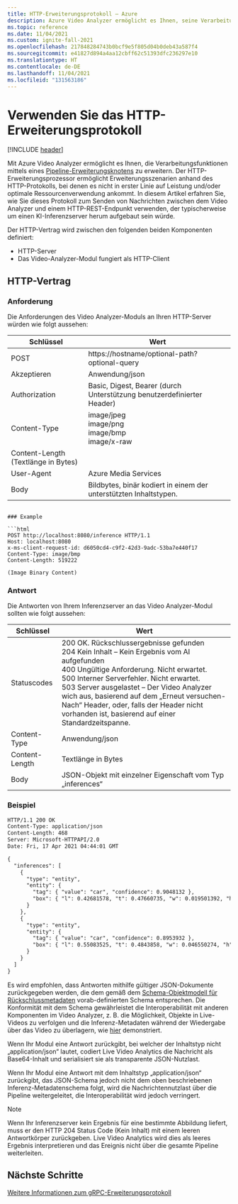 ```yaml
---
title: HTTP-Erweiterungsprotokoll – Azure
description: Azure Video Analyzer ermöglicht es Ihnen, seine Verarbeitungsfunktionen mittels eines Pipeline-Erweiterungsknotens zu erweitern. Der HTTP-Erweiterungsprozessor ermöglicht Erweiterungsszenarien mit dem HTTP-Protokoll, bei denen es nicht in erster Linie auf Leistung und/oder optimale Ressourcenverwendung ankommt.
ms.topic: reference
ms.date: 11/04/2021
ms.custom: ignite-fall-2021
ms.openlocfilehash: 217848284743b0bcf9e5f805d04b0deb43a587f4
ms.sourcegitcommit: e41827d894a4aa12cbff62c51393dfc236297e10
ms.translationtype: HT
ms.contentlocale: de-DE
ms.lasthandoff: 11/04/2021
ms.locfileid: "131563186"
---
```

# <a name="use-the-http-extension-protocol"></a>Verwenden Sie das HTTP-Erweiterungsprotokoll 

[!INCLUDE [header](includes/edge-env.md)]

Mit Azure Video Analyzer ermöglicht es Ihnen, die Verarbeitungsfunktionen mittels eines [Pipeline-Erweiterungsknotens](../pipeline-extension.md) zu erweitern. Der HTTP-Erweiterungsprozessor ermöglicht Erweiterungsszenarien anhand des HTTP-Protokolls, bei denen es nicht in erster Linie auf Leistung und/oder optimale Ressourcenverwendung ankommt. In diesem Artikel erfahren Sie, wie Sie dieses Protokoll zum Senden von Nachrichten zwischen dem Video Analyzer und einem HTTP-REST-Endpunkt verwenden, der typischerweise um einen KI-Inferenzserver herum aufgebaut sein würde.

Der HTTP-Vertrag wird zwischen den folgenden beiden Komponenten definiert:

* HTTP-Server
* Das Video-Analyzer-Modul fungiert als HTTP-Client

## <a name="http-contract"></a>HTTP-Vertrag

### <a name="request"></a>Anforderung

Die Anforderungen des Video Analyzer-Moduls an Ihren HTTP-Server würden wie folgt aussehen:

|Schlüssel|Wert|
|---|---|
|POST|https://hostname/optional-path?optional-query|
|Akzeptieren|Anwendung/json|
|Authorization| Basic, Digest, Bearer (durch Unterstützung benutzerdefinierter Header)|
|Content-Type|  image/jpeg<br/>image/png<br/>image/bmp<br/>image/x-raw|
|Content-Length (Textlänge in Bytes)   ||
|User-Agent |Azure Media Services|
|Body|  Bildbytes, binär kodiert in einem der unterstützten Inhaltstypen.|
```

### Example

```html
POST http://localhost:8080/inference HTTP/1.1
Host: localhost:8080
x-ms-client-request-id: d6050cd4-c9f2-42d3-9adc-53ba7e440f17
Content-Type: image/bmp
Content-Length: 519222

(Image Binary Content)
```

### <a name="response"></a>Antwort

Die Antworten von Ihrem Inferenzserver an das Video Analyzer-Modul sollten wie folgt aussehen:

|Schlüssel|   Wert|
|---|----|
|Statuscodes|  200 OK. Rückschlussergebnisse gefunden<br/>204 Kein Inhalt – Kein Ergebnis vom AI aufgefunden<br/>400 Ungültige Anforderung. Nicht erwartet.<br/>500 Interner Serverfehler. Nicht erwartet.<br/>503 Server ausgelastet – Der Video Analyzer wich aus, basierend auf dem „Erneut versuchen-Nach“ Header, oder, falls der Header nicht vorhanden ist, basierend auf einer Standardzeitspanne.|
|Content-Type   |Anwendung/json|
|Content-Length |Textlänge in Bytes|
|Body|  JSON-Objekt mit einzelner Eigenschaft vom Typ „inferences“|

### <a name="example"></a>Beispiel

```html
HTTP/1.1 200 OK
Content-Type: application/json
Content-Length: 468
Server: Microsoft-HTTPAPI/2.0
Date: Fri, 17 Apr 2021 04:44:01 GMT

{
  "inferences": [
    {
      "type": "entity",
      "entity": {
        "tag": { "value": "car", "confidence": 0.9048132 },
        "box": { "l": 0.42681578, "t": 0.47660735, "w": 0.019501392, "h": 0.020954132 }
      }
    },
    {
      "type": "entity",
      "entity": {
        "tag": { "value": "car", "confidence": 0.8953932 },
        "box": { "l": 0.55083525, "t": 0.4843858, "w": 0.046550274, "h": 0.046502113 }
      }
    }    
  ]
}
```

Es wird empfohlen, dass Antworten mithilfe gültiger JSON-Dokumente zurückgegeben werden, die dem gemäß dem [Schema-Objektmodell für Rückschlussmetadaten](inference-metadata-schema.md) vorab-definierten Schema entsprechen. Die Konformität mit dem Schema gewährleistet die Interoperabilität mit anderen Komponenten im Video Analyzer, z. B. die Möglichkeit, Objekte in Live-Videos zu verfolgen und die Inferenz-Metadaten während der Wiedergabe über das Video zu überlagern, wie [hier](record-stream-inference-data-with-video.md) demonstriert.

Wenn Ihr Modul eine Antwort zurückgibt, bei welcher der Inhaltstyp nicht „application/json“ lautet, codiert Live Video Analytics die Nachricht als Base64-Inhalt und serialisiert sie als transparente JSON-Nutzlast.

Wenn Ihr Modul eine Antwort mit dem Inhaltstyp „application/json“ zurückgibt, das JSON-Schema jedoch nicht dem oben beschriebenen Inferenz-Metadatenschema folgt, wird die Nachrichtennutzlast über die Pipeline weitergeleitet, die Interoperabilität wird jedoch verringert.

> [!NOTE]
> Wenn Ihr Inferenzserver kein Ergebnis für eine bestimmte Abbildung liefert, muss er den HTTP 204 Status Code (Kein Inhalt) mit einem leeren Antwortkörper zurückgeben. Live Video Analytics wird dies als leeres Ergebnis interpretieren und das Ereignis nicht über die gesamte Pipeline weiterleiten.

## <a name="next-steps"></a>Nächste Schritte

[Weitere Informationen zum gRPC-Erweiterungsprotokoll](grpc-extension-protocol.md)
